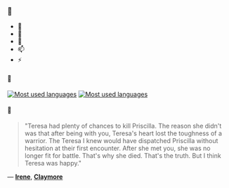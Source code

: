 ### 👋

- 🔭
- 🌱
- 💬
- 📫
- ⚡

#### 🧏

[![Most used languages](https://github-readme-stats-aynah.vercel.app/api/top-langs/?username=aynh&theme=solarized-dark&langs_count=6&layout=compact&hide_title=true)](https://github.com/anuraghazra/github-readme-stats#gh-dark-mode-only)
[![Most used languages](https://github-readme-stats-aynah.vercel.app/api/top-langs/?username=aynh&theme=solarized-light&langs_count=6&layout=compact&hide_title=true)](https://github.com/anuraghazra/github-readme-stats#gh-light-mode-only)

#### 💬

> "Teresa had plenty of chances to kill Priscilla. The reason she didn't was that after being with you, Teresa's heart lost the toughness of a warrior. The Teresa I knew would have dispatched Priscilla without hesitation at their first encounter. After she met you, she was no longer fit for battle. That's why she died. That's the truth. But I think Teresa was happy."

&mdash; [**Irene**](https://myanimelist.net/character.php?q=Irene&cat=character), [**Claymore**](https://myanimelist.net/search/all?q=Claymore&cat=all)
